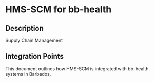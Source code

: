 # HMS-SCM for bb-health

## Description

Supply Chain Management

## Integration Points

This document outlines how HMS-SCM is integrated with bb-health systems in Barbados.
